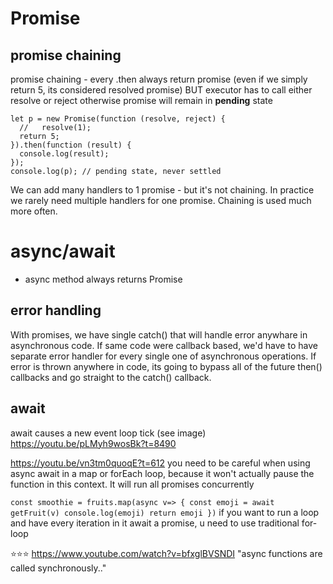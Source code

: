 # Promise

## promise chaining

promise chaining - every .then always return promise (even if we simply return 5, its considered resolved promise) BUT executor has to call either
resolve or reject otherwise promise will remain in **pending** state

```
let p = new Promise(function (resolve, reject) {
  //   resolve(1);
  return 5;
}).then(function (result) {
  console.log(result);
});
console.log(p); // pending state, never settled

```

We can add many handlers to 1 promise - but it's not chaining. In practice we rarely need multiple handlers for one promise. Chaining is used much more often.

# async/await

- async method always returns Promise

## error handling

With promises, we have single catch() that will handle error anywhare in asynchronous code. If same code were callback based, we'd have to have separate error handler for every single one of asynchronous operations.
If error is thrown anywhere in code, its going to bypass all of the future then() callbacks and go straight to the catch() callback.

## await

await causes a new event loop tick (see image)
https://youtu.be/pLMyh9wosBk?t=8490

https://youtu.be/vn3tm0quoqE?t=612
you need to be careful when using async await in a map or forEach loop, because it won't actually pause the function in this context.
It will run all promises concurrently

`
const smoothie = fruits.map(async v=> {
  const emoji = await getFruit(v)
  console.log(emoji)
  return emoji
})
`
if you want to run a loop and have every iteration in it await a promise, u need to use traditional for-loop

⭐️⭐️⭐️ https://www.youtube.com/watch?v=bfxglBVSNDI
"async functions are called synchronously.."